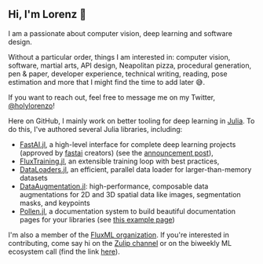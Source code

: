 ## Hi, I'm Lorenz 👋

I am a passionate about computer vision, deep learning and software design.

Without a particular order, things I am interested in: computer vision, software, martial arts, API design, Neapolitan pizza, procedural generation, pen & paper, developer experience, technical writing, reading, pose estimation and more that I might find the time to add later 😅.

If you want to reach out, feel free to message me on my Twitter, [@holylorenzo](https://twitter.com/holylorenzo)! 

Here on GitHub, I mainly work on better tooling for deep learning in [Julia](https://julialang.org). To do this, I've authored several Julia libraries, including:
- [FastAI.jl](https://github.com/FluxML/FastAI.jl), a high-level interface for complete deep learning projects (approved by [fastai](https://docs.fast.ai) creators) (see the [announcement post](https://lorenzoh.github.io/posts/fastaijl_ecosystem.html)),
- [FluxTraining.jl](https://github.com/FluxML/FluxTraining.jl), an extensible training loop with best practices,
- [DataLoaders.jl](https://github.com/lorenzoh/DataLoaders.jl), an efficient, parallel data loader for larger-than-memory datasets
- [DataAugmentation.jl](https://github.com/lorenzoh/DataAugmentation.jl): high-performance, composable data augmentations for 2D and 3D spatial data like images, segmentation masks, and keypoints
- [Pollen.jl](https://github.com/lorenzoh/Pollen.jl), a documentation system to build beautiful documentation pages for your libraries (see [this example page](https://lorenzoh.github.io/DataLoaders.jl/docs/dev/interactive/))

I'm also a member of the [FluxML organization](https://github.com/FluxML). If you're interested in contributing, come say hi on the [Zulip channel](https://julialang.zulipchat.com/#narrow/stream/237432-ml-contributers) or on the biweekly ML ecosystem call (find the link [here](https://julialang.org/community/)).
